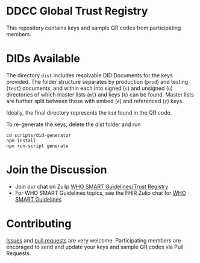 # DDCC Global Trust Registry

This repository contains keys and sample QR codes from participating members. 

# DIDs Available

The directory `dist` includes resolvable DID Documents for the keys provided. The folder structure separates by production (`prod`) and testing (`test`) documents, and within each into signed (`s`) and unsigned (`u`) directories of which master lists (`ml`) and keys (`k`) can be found. Master lists are further split between those with embed (`e`) and referenced (`r`) keys. 

Ideally, the final directory represents the `kid` found in the QR code. 

To re-generate the keys, delete the dist folder and run 

```
cd scripts/did-generator
npm install
npm run-script generate
```

# Join the Discussion

* Join our chat on Zulip [WHO SMART Guidelines/Trust Registry](https://chat.fhir.org/#narrow/stream/328106-who-smart-guidelines.2Ftrust-registry)
* For WHO SMART Guidelines topics, see the FHIR Zulip chat for [WHO SMART Guidelines](https://chat.fhir.org/#narrow/stream/310477-who-smart-guidelines)

# Contributing

[Issues](https://github.com/WorldHealthOrganization/ddcc-trust/issues) and [pull requests](https://github.com/WorldHealthOrganization/ddcc-trust/pulls) are very welcome. Participating members are encoraged to send and update your keys and sample QR codes via Pull Requests. 
